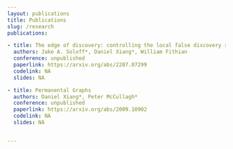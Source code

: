 ```yaml
---
layout: publications
title: Publications
slug: /research
publications:

- title: The edge of discovery: controlling the local false discovery rate at the margin
  authors: Jake A. Soloff*, Daniel Xiang*, William Fithian
  conference: unpublished
  paperlink: https://arxiv.org/abs/2207.07299
  codelink: NA
  slides: NA

- title: Permanental Graphs
  authors: Daniel Xiang*, Peter McCullagh*
  conference: unpublished
  paperlink: https://arxiv.org/abs/2009.10902
  codelink: NA
  slides: NA


---
```


